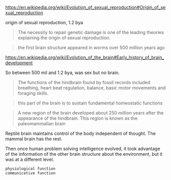 
https://en.wikipedia.org/wiki/Evolution_of_sexual_reproduction#Origin_of_sexual_reproduction

origin of sexual reproduction, 1.2 bya

> The necessity to repair genetic damage is one of the leading theories explaining the origin of sexual reproduction.

> the first brain structure appeared in worms over 500 million years ago

https://en.wikipedia.org/wiki/Evolution_of_the_brain#Early_history_of_brain_development

So between 500 mil and 1.2 bya, was sex but no brain.

> The functions of the hindbrain found by fossil records included breathing, heart beat regulation, balance, basic motor movements and foraging skills.

> this part of the brain is to sustain fundamental homeostatic functions

> A new region of the brain developed about 250 million years after the appearance of the hindbrain. This region is known as the paleomammalian brain 

Reptile brain maintains control of the body independent of thought. The mammal brain has the rest.

Then once human problem solving intelligence evolved, it took advantage of the information of the other brain structure about the environment, but it was at a different level.

```
physiological function
communicative function
```

